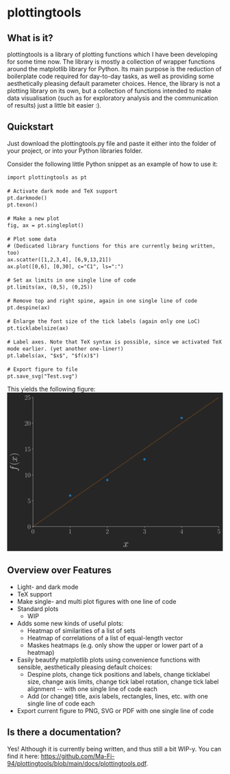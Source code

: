 # plottingtools

## What is it?
plottingtools is a library of plotting functions which I have been developing for some time now. The library is mostly a collection of wrapper functions around the matplotlib library for Python. Its main purpose is the reduction of boilerplate code required for day-to-day tasks, as well as providing some aesthetically pleasing default parameter choices. Hence, the library is not a plotting library on its own, but a collection of functions intended to make data visualisation (such as for exploratory analysis and the communication of results) just a little bit easier :).

## Quickstart
Just download the plottingtools.py file and paste it either into the folder of your project, or into your Python libraries folder.

Consider the following little Python snippet as an example of how to use it:

```python3
import plottingtools as pt

# Activate dark mode and TeX support
pt.darkmode()
pt.texon()

# Make a new plot
fig, ax = pt.singleplot()

# Plot some data
# (Dedicated library functions for this are currently being written, too)
ax.scatter([1,2,3,4], [6,9,13,21])
ax.plot([0,6], [0,30], c="C1", ls=":")

# Set ax limits in one single line of code
pt.limits(ax, (0,5), (0,25))

# Remove top and right spine, again in one single line of code
pt.despine(ax)

# Enlarge the font size of the tick labels (again only one LoC)
pt.ticklabelsize(ax)

# Label axes. Note that TeX syntax is possible, since we activated TeX mode earlier. (yet another one-liner!)
pt.labels(ax, "$x$", "$f(x)$")

# Export figure to file
pt.save_svg("Test.svg")
```

This yields the following figure:
![](https://github.com/Ma-Fi-94/plottingtools/blob/main/docs/Test.svg)

## Overview over Features
- Light- and dark mode
- TeX support
- Make single- and multi plot figures with one line of code
- Standard plots
  -  WIP
- Adds some new kinds of useful plots:
  -   Heatmap of similarities of a list of sets
  -   Heatmap of correlations of a list of equal-length vector
  -   Maskes heatmaps (e.g. only show the upper or lower part of a heatmap)
- Easily beautify matplotlib plots using convenience functions with sensible, aesthetically pleasing default choices:
  - Despine plots, change tick positions and labels, change ticklabel size, change axis limits, change tick label rotation, change tick label alignment -- with one single line of code each
  - Add (or change) title, axis labels, rectangles, lines, etc. with one single line of code each
- Export current figure to PNG, SVG or PDF with one single line of code

## Is there a documentation?
Yes! Although it is currently being written, and thus still a bit WIP-y. You can find it here: https://github.com/Ma-Fi-94/plottingtools/blob/main/docs/plottingtools.pdf.
